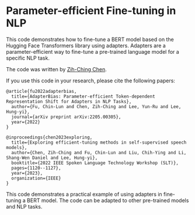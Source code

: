 # Parameter-efficient Fine-tuning in NLP

This code demonstrates how to fine-tune a BERT model based on the Hugging Face Transformers library using adapters. Adapters are a parameter-efficient way to fine-tune a pre-trained language model for a specific NLP task.

The code was written by [Zih-Ching Chen](https://github.com/virginiakm1988).

If you use this code in your research, please cite the following papers:

```
@article{fu2022adapterbias,
  title={AdapterBias: Parameter-efficient Token-dependent Representation Shift for Adapters in NLP Tasks},
  author={Fu, Chin-Lun and Chen, Zih-Ching and Lee, Yun-Ru and Lee, Hung-yi},
  journal={arXiv preprint arXiv:2205.00305},
  year={2022}
}

@inproceedings{chen2023exploring,
  title={Exploring efficient-tuning methods in self-supervised speech models},
  author={Chen, Zih-Ching and Fu, Chin-Lun and Liu, Chih-Ying and Li, Shang-Wen Daniel and Lee, Hung-yi},
  booktitle={2022 IEEE Spoken Language Technology Workshop (SLT)},
  pages={1120--1127},
  year={2023},
  organization={IEEE}
}
```

This code demonstrates a practical example of using adapters in fine-tuning a BERT model. The code can be adapted to other pre-trained models and NLP tasks.
